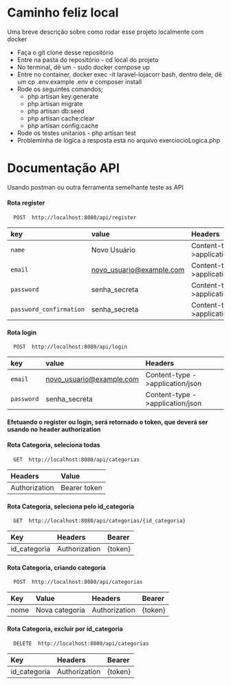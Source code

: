 
# Caminho feliz local

Uma breve descrição sobre como rodar esse projeto localmente com docker 

- Faça o git clone desse repositório
- Entre na pasta do repositório - cd local do projeto
- No terminal, dê um - sudo docker compose up
- Entre no container, docker exec -it laravel-lojacorr bash, dentro dele, dê um cp .env.example .env e composer install
- Rode os seguintes comandos; 
    * php artisan key:generate 
    * php artisan migrate
    * php artisan db:seed
    * php artisan cache:clear
    * php artisan config:cache
- Rode os testes unitarios - php artisan test
- Probleminha de lógica a resposta está no arquivo exerciocioLogica.php

# Documentação API  
Usando postman ou outra ferramenta semelhante teste as API

#### Rota register 

```http
  POST  http://localhost:8080/api/register
```
| key   | value       | Headers                                   |
| :---------- | :--------- | :------------------------------------------ |
| `name`      | Novo Usuário | Content-type ->application/json |
| `email`     | novo_usuario@example.com | Content-type ->application/json |
| `password`  | senha_secreta | Content-type ->application/json |
| `password_confirmation`  | senha_secreta | Content-type ->application/json |


#### Rota login

```http
  POST  http://localhost:8080/api/login
```

| key   | value       | Headers                                   |
| :---------- | :--------- | :------------------------------------------ |
| `email`     | novo_usuario@example.com | Content-type ->application/json |
| `password`  | senha_secreta | Content-type ->application/json |

#### Efetuando o register ou login, será retornado o token, que deverá ser usando no header authorization

#### Rota Categoria, seleciona todas

```http
  GET  http://localhost:8080/api/categorias
```
| Headers        | Value        |
| :------------- | :----------- |
| Authorization  | Bearer token |

#### Rota Categoria, seleciona pelo id_categoria

```http
  GET  http://localhost:8080/api/categorias/{id_categoria}
```
| Key           | Headers        | Bearer    |
| :------------ | :------------- | :------- |
| id_categoria  | Authorization  | {token}  |

#### Rota Categoria, criando categoria

```http
  POST  http://localhost:8080/api/categorias
```
| Key  | Value        | Headers        | Bearer  |
| :--- | :------------- | :----------- | :------------- |
| nome | Nova categoria  | Authorization |     {token}           |

#### Rota Categoria, excluir por id_categoria

```http
  DELETE  http://localhost:8080/api/categorias
```
| Key           | Headers        | Bearer    |
| :------------ | :------------- | :------- |
| id_categoria  | Authorization  | {token}  |





